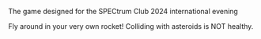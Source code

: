 The game designed for the SPECtrum Club 2024 international evening

Fly around in your very own rocket! Colliding with asteroids is NOT healthy.